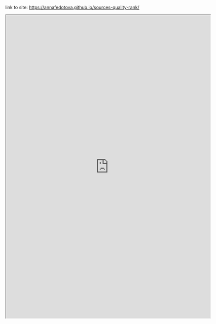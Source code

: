 

link to site: https://annafedotova.github.io/sources-quality-rank/

<iframe src="https://public.tableau.com/views/PQR_0/GlobalSourceQualityRank?:showVizHome=no&:embed=true"
 width="645" height="955"></iframe>
 
